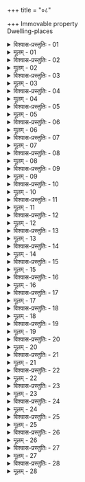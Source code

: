 +++
title = "०८"

+++
Immovable property  
  Dwelling-places  

<details><summary>विश्वास-प्रस्तुतिः - 01</summary>

01 सामन्तप्रत्यया वास्तुविवादाः
</details>

<details><summary>मूलम् - 01</summary>

01 सामन्तप्रत्यया वास्तुविवादाः
</details>

<details><summary>विश्वास-प्रस्तुतिः - 02</summary>

02 गृहं क्षेत्रं आरामः सेतुबन्धः तटाकं आधारो वा वास्तुः
</details>

<details><summary>मूलम् - 02</summary>

02 गृहं क्षेत्रं आरामः सेतुबन्धः तटाकं आधारो वा वास्तुः
</details>

<details><summary>विश्वास-प्रस्तुतिः - 03</summary>

03 कर्णकीलायससम्बन्धोऽनुगृहं सेतुः
</details>

<details><summary>मूलम् - 03</summary>

03 कर्णकीलायससम्बन्धोऽनुगृहं सेतुः
</details>

<details><summary>विश्वास-प्रस्तुतिः - 04</summary>

04 यथासेतुभोगं वेश्म कारयेत्
</details>

<details><summary>मूलम् - 04</summary>

04 यथासेतुभोगं वेश्म कारयेत्
</details>

<details><summary>विश्वास-प्रस्तुतिः - 05</summary>

05 अभूतं वा परकुड्याद् अपक्रम्य द्वावरत्नी त्रिपदीं वा देशबन्धं कारयेत्
</details>

<details><summary>मूलम् - 05</summary>

05 अभूतं वा परकुड्याद् अपक्रम्य द्वावरत्नी त्रिपदीं वा देशबन्धं कारयेत्
</details>

<details><summary>विश्वास-प्रस्तुतिः - 06</summary>

06 अवस्करं भ्रमं उदपानं वा न गृह उचिताद् अन्यत्र, अन्यत्र सूतिकाकूपाद् आनिर्दशाहाद् इति
</details>

<details><summary>मूलम् - 06</summary>

06 अवस्करं भ्रमं उदपानं वा न गृह उचिताद् अन्यत्र, अन्यत्र सूतिकाकूपाद् आनिर्दशाहाद् इति
</details>

<details><summary>विश्वास-प्रस्तुतिः - 07</summary>

07 तस्यातिक्रमे पूर्वः साहसदण्डः
</details>

<details><summary>मूलम् - 07</summary>

07 तस्यातिक्रमे पूर्वः साहसदण्डः
</details>

<details><summary>विश्वास-प्रस्तुतिः - 08</summary>

08 तेन इन्धनावघातनकृतं कल्याणकृत्येष्वाचाम उदकमार्गाश्च व्याख्याताः
</details>

<details><summary>मूलम् - 08</summary>

08 तेन इन्धनावघातनकृतं कल्याणकृत्येष्वाचाम उदकमार्गाश्च व्याख्याताः
</details>

<details><summary>विश्वास-प्रस्तुतिः - 09</summary>

09 त्रिपदीप्रतिक्रान्तं अध्यर्धं अरत्निं वा गाढप्रसृतं उदकमार्गं प्रस्रवणप्रपातं वा कारयेत्
</details>

<details><summary>मूलम् - 09</summary>

09 त्रिपदीप्रतिक्रान्तं अध्यर्धं अरत्निं वा गाढप्रसृतं उदकमार्गं प्रस्रवणप्रपातं वा कारयेत्
</details>

<details><summary>विश्वास-प्रस्तुतिः - 10</summary>

10 तस्यातिक्रमे चतुष्पञ्चाशत्पणो दण्डः
</details>

<details><summary>मूलम् - 10</summary>

10 तस्यातिक्रमे चतुष्पञ्चाशत्पणो दण्डः
</details>

<details><summary>विश्वास-प्रस्तुतिः - 11</summary>

11 एकपदीप्रतिक्रान्तं अरत्निं वा चक्रिचतुष्पदस्थानं अग्निष्ठं उदञ्जरस्थानं रोचनीं कुट्टनीं वा कारयेत्
</details>

<details><summary>मूलम् - 11</summary>

11 एकपदीप्रतिक्रान्तं अरत्निं वा चक्रिचतुष्पदस्थानं अग्निष्ठं उदञ्जरस्थानं रोचनीं कुट्टनीं वा कारयेत्
</details>

<details><summary>विश्वास-प्रस्तुतिः - 12</summary>

12 तस्यातिक्रमे चतुर्विंशतिपणो दण्डः
</details>

<details><summary>मूलम् - 12</summary>

12 तस्यातिक्रमे चतुर्विंशतिपणो दण्डः
</details>

<details><summary>विश्वास-प्रस्तुतिः - 13</summary>

13 सर्ववास्तुकयोः प्राक्षिप्तकयोर्वा शालयोः किष्कुरन्तरिका त्रिपदी वा
</details>

<details><summary>मूलम् - 13</summary>

13 सर्ववास्तुकयोः प्राक्षिप्तकयोर्वा शालयोः किष्कुरन्तरिका त्रिपदी वा
</details>

<details><summary>विश्वास-प्रस्तुतिः - 14</summary>

14 तयोश्चतुर्ऽङ्गुलं नीप्रान्तरम् नीव्रान्तरम्? समारूढकं वा
</details>

<details><summary>मूलम् - 14</summary>

14 तयोश्चतुर्ऽङ्गुलं नीप्रान्तरम् नीव्रान्तरम्? समारूढकं वा
</details>

<details><summary>विश्वास-प्रस्तुतिः - 15</summary>

15 किष्कुमात्रं आणिद्वारं अन्तरिकायां खण्डफुल्लार्थं असम्पातं कारयेत्
</details>

<details><summary>मूलम् - 15</summary>

15 किष्कुमात्रं आणिद्वारं अन्तरिकायां खण्डफुल्लार्थं असम्पातं कारयेत्
</details>

<details><summary>विश्वास-प्रस्तुतिः - 16</summary>

16 प्रकाशार्थं अल्पं ऊर्ध्वं वातायनं कारयेत्
</details>

<details><summary>मूलम् - 16</summary>

16 प्रकाशार्थं अल्पं ऊर्ध्वं वातायनं कारयेत्
</details>

<details><summary>विश्वास-प्रस्तुतिः - 17</summary>

17 तद्ऽवसिते वेश्मनिच्छादयेत्
</details>

<details><summary>मूलम् - 17</summary>

17 तद्ऽवसिते वेश्मनिच्छादयेत्
</details>

<details><summary>विश्वास-प्रस्तुतिः - 18</summary>

18 सम्भूय वा गृहस्वामिनो यथा इष्टं कारयेयुः, अनिष्टं वारयेयुः
</details>

<details><summary>मूलम् - 18</summary>

18 सम्भूय वा गृहस्वामिनो यथा इष्टं कारयेयुः, अनिष्टं वारयेयुः
</details>

<details><summary>विश्वास-प्रस्तुतिः - 19</summary>

19 वानलट्याश्च ऊर्ध्वं आवार्यभागं कटप्रच्छन्नं अवमर्शभित्तिं वा कारयेद् वर्षाबाधभयात्
</details>

<details><summary>मूलम् - 19</summary>

19 वानलट्याश्च ऊर्ध्वं आवार्यभागं कटप्रच्छन्नं अवमर्शभित्तिं वा कारयेद् वर्षाबाधभयात्
</details>

<details><summary>विश्वास-प्रस्तुतिः - 20</summary>

20 तस्यातिक्रमे पूर्वः साहसदण्डः, प्रतिलोमद्वारवातायनबाधायां च, अन्यत्र राजमार्गरथ्याभ्यः
</details>

<details><summary>मूलम् - 20</summary>

20 तस्यातिक्रमे पूर्वः साहसदण्डः, प्रतिलोमद्वारवातायनबाधायां च, अन्यत्र राजमार्गरथ्याभ्यः
</details>

<details><summary>विश्वास-प्रस्तुतिः - 21</summary>

21 खातसोपानप्रणालीनिश्रेण्य्ऽवस्करभागैर्बहिर्बाधायां भोगनिग्रहे च
</details>

<details><summary>मूलम् - 21</summary>

21 खातसोपानप्रणालीनिश्रेण्य्ऽवस्करभागैर्बहिर्बाधायां भोगनिग्रहे च
</details>

<details><summary>विश्वास-प्रस्तुतिः - 22</summary>

22 परकुड्यं उदकेन उपघ्नतो द्वादशपणो दण्डः, मूत्रपुरीष उपघाते द्विगुणः
</details>

<details><summary>मूलम् - 22</summary>

22 परकुड्यं उदकेन उपघ्नतो द्वादशपणो दण्डः, मूत्रपुरीष उपघाते द्विगुणः
</details>

<details><summary>विश्वास-प्रस्तुतिः - 23</summary>

23 प्रणालीमोक्षो वर्षति, अन्यथा द्वादशपणो दण्डः
</details>

<details><summary>मूलम् - 23</summary>

23 प्रणालीमोक्षो वर्षति, अन्यथा द्वादशपणो दण्डः
</details>

<details><summary>विश्वास-प्रस्तुतिः - 24</summary>

24 प्रतिषिद्धस्य च वसतः, निरस्यतश्चावक्रयिणं अन्यत्र पारुष्यस्तेयसाहससङ्ग्रहणमिथ्याभोगेभ्यः
</details>

<details><summary>मूलम् - 24</summary>

24 प्रतिषिद्धस्य च वसतः, निरस्यतश्चावक्रयिणं अन्यत्र पारुष्यस्तेयसाहससङ्ग्रहणमिथ्याभोगेभ्यः
</details>

<details><summary>विश्वास-प्रस्तुतिः - 25</summary>

25 स्वयंऽभिप्रस्थितो वर्षावक्रयशेषं दद्यात्
</details>

<details><summary>मूलम् - 25</summary>

25 स्वयंऽभिप्रस्थितो वर्षावक्रयशेषं दद्यात्
</details>

<details><summary>विश्वास-प्रस्तुतिः - 26</summary>

26 सामान्ये वेश्मनि साहाय्यं अप्रयच्छतः, सामान्यं उपरुन्धतो भोगं च गृहे द्वादशपणो दण्डः
</details>

<details><summary>मूलम् - 26</summary>

26 सामान्ये वेश्मनि साहाय्यं अप्रयच्छतः, सामान्यं उपरुन्धतो भोगं च गृहे द्वादशपणो दण्डः
</details>

<details><summary>विश्वास-प्रस्तुतिः - 27</summary>

27 विनाशयतः तद्द्विगुणः
</details>

<details><summary>मूलम् - 27</summary>

27 विनाशयतः तद्द्विगुणः
</details>

<details><summary>विश्वास-प्रस्तुतिः - 28</summary>

28ab कोष्ठकाङ्गणवर्चानां अग्निकुट्टनशालयोः ।  
28chd विवृतानां च सर्वेषां सामान्यो भोग इष्यते  (इति)
</details>

<details><summary>मूलम् - 28</summary>

28ab कोष्ठकाङ्गणवर्चानां अग्निकुट्टनशालयोः ।  
28chd विवृतानां च सर्वेषां सामान्यो भोग इष्यते  (इति)
</details>
